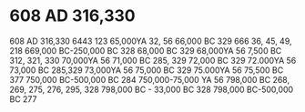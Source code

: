 # 608 AD 316,330

608 AD 316,330
6443 123
65,000YA 32, 56
66,000 BC 329
666 36, 45, 49, 218
669,000 BC-250,000 BC 328
68,000 BC 329
68,000YA 56
7,500 BC 312, 321, 330
70,000YA 56
71,000 BC 285, 329
72,000 BC 329
72.000YA 56
73,000 BC 285,329
73,000YA 56
75,000 BC 329
75.000YA 56
75,500 BC 377
750,000 BC-500,000 BC 284
750,000-75,000 YA 56
798,000 BC 268, 269, 275, 276, 295, 328
798,000 BC - 33,000 BC 328
798,000 BC-500,000 BC 277